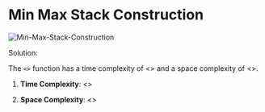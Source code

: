 # Min Max Stack Construction

![Min-Max-Stack-Construction](https://github.com/aaronespasa/competitive-programming/blob/main/Stacks/001.Min-Max-Stack-Construction/001.png)

Solution:

The `<>` function has a time complexity of <> and a space complexity of <>.

1. **Time Complexity**: <>

2. **Space Complexity**: <>